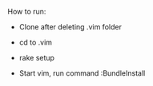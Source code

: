 How to run:

- Clone after deleting .vim folder

- cd to .vim

- rake setup

- Start vim, run command :BundleInstall
